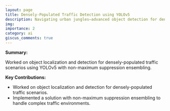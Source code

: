 ```yaml
---
layout: page
title: Densely-Populated Traffic Detection using YOLOv5
description: Navigating urban jungles—advanced object detection for densely populated traffic scenarios.
img:
importance: 2
category: ai
giscus_comments: true
---
```


**Summary:**

Worked on object localization and detection for densely-populated traffic scenarios using YOLOv5 with non-maximum suppression ensembling.

**Key Contributions:**

- Worked on object localization and detection for densely-populated traffic scenarios.
- Implemented a solution with non-maximum suppression ensembling to handle complex traffic environments.
